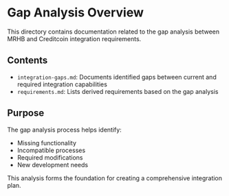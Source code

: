 # Gap Analysis Overview

This directory contains documentation related to the gap analysis between MRHB and Creditcoin integration requirements.

## Contents

- `integration-gaps.md`: Documents identified gaps between current and required integration capabilities
- `requirements.md`: Lists derived requirements based on the gap analysis

## Purpose

The gap analysis process helps identify:
- Missing functionality
- Incompatible processes
- Required modifications
- New development needs

This analysis forms the foundation for creating a comprehensive integration plan. 